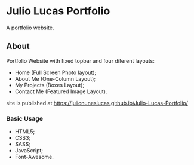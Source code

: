 # Julio Lucas Portfolio
A portfolio website.

## About

Portfolio Website with fixed topbar and four diferent layouts:
- Home (Full Screen Photo layout);
- About Me (One-Column Layout);
- My Projects (Boxes Layout);
- Contact Me (Featured Image Layout).

site is published at https://julionuneslucas.github.io/Julio-Lucas-Portfolio/

### Basic Usage

- HTML5; 
- CSS3; 
- SASS; 
- JavaScript;
- Font-Awesome.


